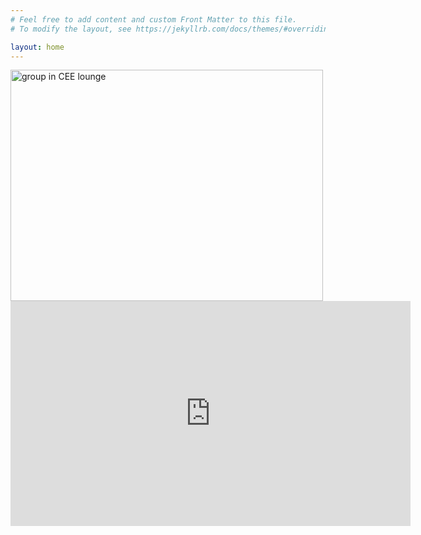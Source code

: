 ```yaml
---
# Feel free to add content and custom Front Matter to this file.
# To modify the layout, see https://jekyllrb.com/docs/themes/#overriding-theme-defaults

layout: home
---
```


<img src="/12740teamAF/assets/group_photo1.jpg" alt="group in CEE lounge" width="500" height="370">

<iframe src="https://player.vimeo.com/video/366152994" width="640" height="360" frameborder="0" webkitallowfullscreen mozallowfullscreen allowfullscreen></iframe>

